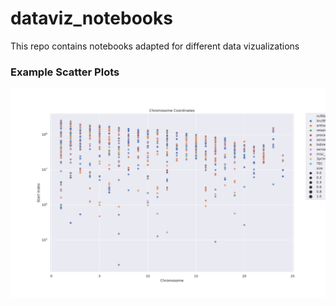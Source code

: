 # dataviz_notebooks
This repo contains notebooks adapted for different data vizualizations

### Example Scatter Plots

![Scatter](scatter.png)
